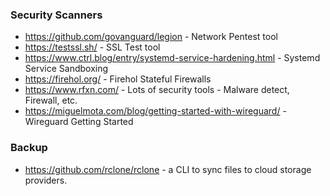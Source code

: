 ### Security Scanners

- https://github.com/govanguard/legion - Network Pentest tool
- https://testssl.sh/ - SSL Test tool
- https://www.ctrl.blog/entry/systemd-service-hardening.html - Systemd Service Sandboxing
- https://firehol.org/ - Firehol Stateful Firewalls
- https://www.rfxn.com/ - Lots of security tools - Malware detect, Firewall, etc.
- https://miguelmota.com/blog/getting-started-with-wireguard/ - Wireguard Getting Started


### Backup

- https://github.com/rclone/rclone - a CLI to sync files to cloud storage providers.


